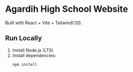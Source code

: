 # Agardih High School Website

Built with React + Vite + TailwindCSS.

## Run Locally
1. Install Node.js (LTS)
2. Install dependencies:
   ```bash
   npm install
